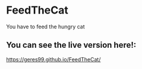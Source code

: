 # FeedTheCat
You have to feed the hungry cat

## You can see the live version here!:
https://geres99.github.io/FeedTheCat/
